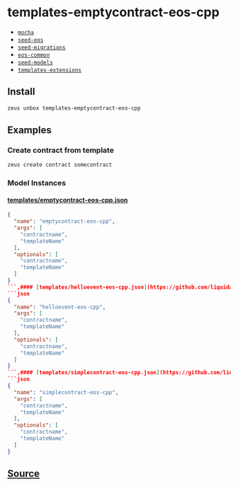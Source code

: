 
templates-emptycontract-eos-cpp
====================









* [`mocha`](mocha.md)
* [`seed-eos`](seed-eos.md)
* [`seed-migrations`](seed-migrations.md)
* [`eos-common`](eos-common.md)
* [`seed-models`](seed-models.md)
* [`templates-extensions`](templates-extensions.md)




## Install
```bash
zeus unbox templates-emptycontract-eos-cpp
```
## Examples
### Create contract from template
```bash
zeus create contract somecontract
```








### Model Instances
#### [templates/emptycontract-eos-cpp.json](https://github.com/liquidapps-io/zeus-sdk/tree/master/boxes/groups/templates/templates-emptycontract-eos-cpp/models/templates/emptycontract-eos-cpp.json)
```json
{
  "name": "emptycontract-eos-cpp",
  "args": [
    "contractname",
    "templateName"
  ],
  "optionals": [
    "contractname",
    "templateName"
  ]
}
```,#### [templates/helloevent-eos-cpp.json](https://github.com/liquidapps-io/zeus-sdk/tree/master/boxes/groups/templates/templates-emptycontract-eos-cpp/models/templates/helloevent-eos-cpp.json)
```json
{
  "name": "helloevent-eos-cpp",
  "args": [
    "contractname",
    "templateName"
  ],
  "optionals": [
    "contractname",
    "templateName"
  ]
}
```,#### [templates/simplecontract-eos-cpp.json](https://github.com/liquidapps-io/zeus-sdk/tree/master/boxes/groups/templates/templates-emptycontract-eos-cpp/models/templates/simplecontract-eos-cpp.json)
```json
{
  "name": "simplecontract-eos-cpp",
  "args": [
    "contractname",
    "templateName"
  ],
  "optionals": [
    "contractname",
    "templateName"
  ]
}
```

## [Source](https://github.com/liquidapps-io/zeus-sdk/tree/master/boxes/groups/templates/templates-emptycontract-eos-cpp)